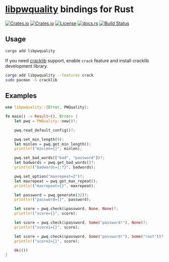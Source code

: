 # [libpwquality](https://github.com/libpwquality/libpwquality) bindings for Rust

[![Crates.io](https://img.shields.io/crates/v/libpwquality)](https://crates.io/crates/libpwquality)
[![Crates.io](https://img.shields.io/crates/d/libpwquality)](https://crates.io/crates/libpwquality)
[![License](https://img.shields.io/github/license/nibon7/libpwquality-rs)](LICENSE)
[![docs.rs](https://img.shields.io/docsrs/libpwquality)](https://docs.rs/libpwquality)
[![Build Status](https://img.shields.io/github/actions/workflow/status/nibon7/libpwquality-rs/ci.yml)](https://github.com/nibon7/libpwquality-rs/actions/workflows/ci.yml?query=branch%3Amain)

## Usage

```sh
cargo add libpwquality
```

If you need [cracklib](https://github.com/cracklib/cracklib) support, enable `crack` feature and install cracklib development library.

```sh
cargo add libpwquality --features crack
sudo pacman -S cracklib
```

## Examples

```rust
use libpwquality::{Error, PWQuality};

fn main() -> Result<(), Error> {
    let pwq = PWQuality::new()?;

    pwq.read_default_config()?;

    pwq.set_min_length(9);
    let minlen = pwq.get_min_length();
    println!("minlen={}", minlen);

    pwq.set_bad_words(["bad", "password"])?;
    let badwords = pwq.get_bad_words()?;
    println!("badwords={:?}", badwords);

    pwq.set_option("maxrepeat=2")?;
    let maxrepeat = pwq.get_max_repeat();
    println!("maxrepeat={}", maxrepeat);

    let password = pwq.generate(32)?;
    println!("password={}", password);

    let score = pwq.check(&password, None, None)?;
    println!("score={}", score);

    let score = pwq.check(&password, Some("password!"), None)?;
    println!("score1={}", score);

    let score = pwq.check(&password, Some("password!"), Some("root"))?;
    println!("score2={}", score);

    Ok(())
}
```
